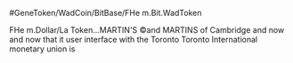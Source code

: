 #GeneToken/WadCoin/BitBase/FHe m.Bit.WadToken



FHe m.Dollar/La Token...MARTIN'S ©and MARTINS of Cambridge and now and now that it user interface with the Toronto Toronto International monetary union is

